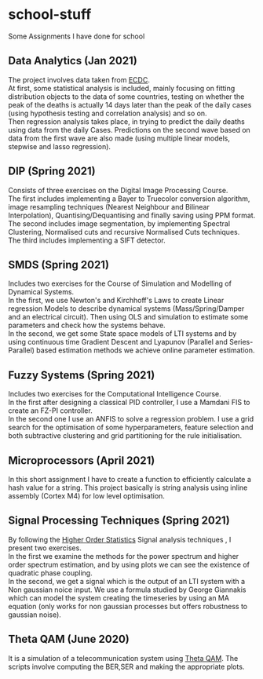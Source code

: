 # school-stuff
Some Assignments I have done for school  
## Data Analytics (Jan 2021)
The project involves data taken from [ECDC](https://www.ecdc.europa.eu/en/publications-data/download-todays-data-geographic-distribution-covid-19-cases-worldwide).  
At first, some statistical analysis is included, mainly focusing on fitting distribution objects to the data of some countries, testing on whether the peak of the deaths is actually 14 days later than the peak of the daily cases (using hypothesis testing and correlation analysis) and so on.  
Then regression analysis takes place, in trying to predict the daily deaths using data from the daily Cases. Predictions on the second wave based on data from the first wave are also made (using multiple linear models, stepwise and lasso regression).
## DIP (Spring 2021)
Consists of three exercises on the Digital Image Processing Course.   
The first includes implementing a Bayer to Truecolor conversion algorithm, image resampling techniques (Nearest Neighbour and Bilinear Interpolation), Quantising/Dequantising and finally saving using PPM format.  
The second includes image segmentation, by implementing Spectral Clustering, Normalised cuts and recursive Normalised Cuts techniques.  
The third includes implementing a SIFT detector.  
## SMDS (Spring 2021)
Includes two exercises for the Course of Simulation and Modelling of Dynamical Systems.  
In the first, we use Newton's and Kirchhoff's Laws to create Linear regression Models to describe dynamical systems (Mass/Spring/Damper and an electrical circuit). Then using OLS and simulation to estimate some parameters and check how the systems behave.  
In the second, we get some State space models of LTI systems and by using continuous time Gradient Descent and Lyapunov (Parallel and Series-Parallel) based estimation methods we achieve online parameter estimation.  
## Fuzzy Systems (Spring 2021)
Includes two exercises for the Computational Intelligence Course.  
In the first after designing a classical PID controller, I use a Mamdani FIS to create an FZ-PI controller.  
In the second one I use an ANFIS to solve a regression problem. I use a grid search for the optimisation of some hyperparameters, feature selection and both subtractive clustering and grid partitioning for the rule initialisation.  
## Microprocessors (April 2021)
In this short assignment I have to create a function to efficiently calculate a hash value for a string. This project basically is string analysis using inline assembly (Cortex M4) for low level optimisation.  
## Signal Processing Techniques (Spring 2021)  
By following the [Higher Order Statistics](https://labcit.ligo.caltech.edu/~rana/mat/HOSA/HOSA.PDF) Signal analysis techniques , I present two exercises.  
In the first we examine the methods for the power spectrum and higher order spectrum estimation, and by using plots we can see the existence of quadratic phase coupling.  
In the second, we get a signal which is the output of an LTI system with a Non gaussian noice input. We use a formula  studied by George Giannakis which can model the system creating the timeseries by using an MA equation (only works for non gaussian processes but offers robustness to gaussian noise).  
## Theta QAM (June 2020)
It is a simulation of a telecommunication system using [Theta QAM](https://users.auth.gr/geokarag/pdf/Theta.pdf). The scripts involve computing the BER,SER and making the appropriate plots.
